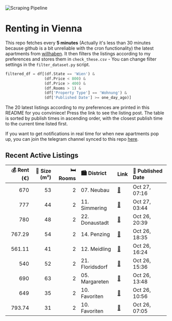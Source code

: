 ![Scraping Pipeline](https://github.com/AthomsG/renting-in-vienna/actions/workflows/run_pipeline.yml/badge.svg)


# Renting in Vienna

This repo fetches every **5 minutes** (Actually it's less than 30 minutes because github is a bit unreliable with the cron functionality) the latest apartments from [willhaben](https://www.willhaben.at/).
It then filters the listings according to my preferences and stores them in `check_these.csv` - You can change filter settings in the `filter_dataset.py` script.

```python
filtered_df = df[(df.State == 'Wien') & 
                 (df.Price < 800) &
                 (df.Price > 400) &
                 (df.Rooms > 1) &
                 (df['Property Type'] == 'Wohnung') &
                 (df['Published Date'] >= one_day_ago)]
```

The 20 latest listings according to my preferences are printed in this README for you conviniece! Press the link to see the listing post.
The table is sorted by publish times in ascending order, with the closest publish time to the current time listed first.

If you want to get notifications in real time for when new apartments pop up, you can join the telegram channel synced to this repo [here](https://t.me/+1HPAYOf5BSsyNTlk).

## Recent Active Listings

|   💰 Rent (€) |   📏 Size (m²) |   🛏️ Rooms | 🏙️ District     | Link                                                                                                                                                                                                                                                                                                                                                                                 | 📅 Published Date   |
|-------------:|--------------:|-----------:|:----------------|:-------------------------------------------------------------------------------------------------------------------------------------------------------------------------------------------------------------------------------------------------------------------------------------------------------------------------------------------------------------------------------------|:-------------------|
|       670    |            53 |          2 | 07. Neubau      | [🔗](https://www.willhaben.at/iad/immobilien/d/mietwohnungen/wien/wien-1070-neubau/helle-2-zimmer-sanierte-stilatbauwohnung-unbefristet-1060334591/)                                                                                                                                                                                                                                  | Oct 27, 07:16      |
|       777    |            44 |          2 | 11. Simmering   | [🔗](https://www.willhaben.at/iad/immobilien/d/mietwohnungen/wien/wien-1110-simmering/freundliche-und-moderne-2-zimmer-wohnung-mit-gro%C3%9Fem-hofseitigem-balkon-nahe-u3-simmering-/-ab-1.1.25-verf%C3%BCgbar.-825410227/)                                                                                                                                                           | Oct 27, 03:44      |
|       780    |            48 |          2 | 22. Donaustadt  | [🔗](https://www.willhaben.at/iad/immobilien/d/mietwohnungen/wien/wien-1220-donaustadt/neuwertige-2-zimmerwohnung/-klimatisiert/-gute-lage-im-22.-bezirk-1451008645/)                                                                                                                                                                                                                 | Oct 26, 20:39      |
|       767.29 |            54 |          2 | 14. Penzing     | [🔗](https://www.willhaben.at/iad/immobilien/d/mietwohnungen/wien/wien-1140-penzing/ruhige-und-verkehrsg%C3%BCnstige-kleinwohnung-im-eg-voll-m%C3%B6bliert%21-1785480364/)                                                                                                                                                                                                            | Oct 26, 18:35      |
|       561.11 |            41 |          2 | 12. Meidling    | [🔗](https://www.willhaben.at/iad/immobilien/d/mietwohnungen/wien/wien-1120-meidling/unbefristete-altbauwohnung-mit-terrasse-in-der-wolfganggasse-1679438680/)                                                                                                                                                                                                                        | Oct 26, 16:24      |
|       540    |            52 |          2 | 21. Floridsdorf | [🔗](https://www.willhaben.at/iad/immobilien/d/mietwohnungen/wien/wien-1210-floridsdorf/2-zimmer-gemeinde-wohnung-zu-direkt-vergabe-mit-wohnticket-bzw.-vormerkschein-bis-30.09.2024-2048565740/)                                                                                                                                                                                     | Oct 26, 15:36      |
|       690    |            63 |          2 | 05. Margareten  | [🔗](https://www.willhaben.at/iad/immobilien/d/mietwohnungen/wien/wien-1050-margareten/63m%C2%B2-gemeindewohnung-2-%283%29-zimmer-%2A%2A%2Apreis-je-nach-zubeh%C3%B6r%2A%2A%2A---zentrale-lage-%282min-zum-bhf-matzleinsdorferplatz%29---neue-k%C3%BCche-%28wird-fix-mitverkauft%29---m%C3%B6blierung-auf-wunsch-mitkaufen---neu-ausgemalt-und-renoviert---sehr-gepflegt-1347180757/) | Oct 26, 13:48      |
|       649    |            35 |          2 | 10. Favoriten   | [🔗](https://www.willhaben.at/iad/immobilien/d/mietwohnungen/wien/wien-1100-favoriten/fernblick---9ter-liftstock---s%C3%BCdwestseitige-sonnige-balkonwohnung---ab-1.1.2025-2135858049/)                                                                                                                                                                                               | Oct 26, 10:56      |
|       793.74 |            31 |          2 | 10. Favoriten   | [🔗](https://www.willhaben.at/iad/immobilien/d/mietwohnungen/wien/wien-1100-favoriten/allegro-tosca-&-romulus---2-zimmer-dachgeschosswohnung-mit-balkon%21-1202718444/)                                                                                                                                                                                                               | Oct 26, 07:05      |
